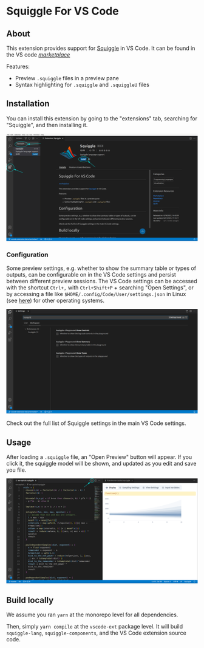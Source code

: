 # Squiggle For VS Code

## About

This extension provides support for [Squiggle](https://www.squiggle-language.com/) in VS Code. It can be found in the VS code _[marketplace](https://marketplace.visualstudio.com/items?itemName=QURI.vscode-squiggle)_

Features:

- Preview `.squiggle` files in a preview pane
- Syntax highlighting for `.squiggle` and `.squiggleU` files

## Installation 

You can install this extension by going to the "extensions" tab, searching for "Squiggle", and then installing it.

![](./images/vs-code-install.png)

### Configuration

Some preview settings, e.g. whether to show the summary table or types of outputs, can be configurable on in the VS Code settings and persist between different preview sessions. The VS Code settings can be accessed with the shortcut `Ctrl+,` with `Ctrl+Shift+P` + searching "Open Settings", or by accessing a file like `$HOME/.config/Code/User/settings.json` in Linux (see [here](https://stackoverflow.com/questions/65908987/how-can-i-open-visual-studio-codes-settings-json-file)) for other operating systems. 

![](./images/vs-code-settings.png)

Check out the full list of Squiggle settings in the main VS Code settings.

## Usage

After loading a `.squiggle` file, an "Open Preview" button will appear. If you click it, the squiggle model will be shown, and updated as you edit and save you file.

![](./images/extension-screenshot.png)

## Build locally

We assume you ran `yarn` at the monorepo level for all dependencies.

Then, simply `yarn compile` at the `vscode-ext` package level. It will build `squiggle-lang`, `squiggle-components`, and the VS Code extension source code.
